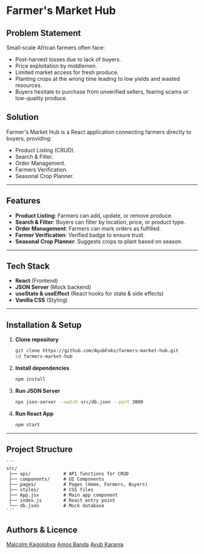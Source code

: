 # Farmer's Market Hub

## Problem Statement
Small-scale African farmers often face:
- Post-harvest losses due to lack of buyers.
- Price exploitation by middlemen.
- Limited market access for fresh produce.
- Planting crops at the wrong time leading to low yields and wasted resources.
- Buyers hesitate to purchase from unverified sellers, fearing scams or low-quality produce.

## Solution
Farmer's Market Hub is a React application connecting farmers directly to buyers, providing:
- Product Listing (CRUD).
- Search & Filter.
- Order Management.
- Farmers Verification.
- Seasonal Crop Planner.

---

## Features
- **Product Listing**: Farmers can add, update, or remove produce.
- **Search & Filter**: Buyers can filter by location, price, or product type.
- **Order Management**: Farmers can mark orders as fulfilled.
- **Farmer Verification**: Verified badge to ensure trust.
- **Seasonal Crop Planner**: Suggests crops to plant based on season.

---

## Tech Stack
- **React** (Frontend)
- **JSON Server** (Mock backend)
- **useState & useEffect** (React hooks for state & side effects)
- **Vanilla CSS** (Styling)

---

## Installation & Setup

1. **Clone repository**
   ```bash
   git clone https://github.com/AyubFoks/farmers-market-hub.git
   cd farmers-market-hub
   ```

2. **Install dependencies**
    ```bash
    npm install
    ```
    
3. **Run JSON Server**
    ```bash
    npx json-server --watch src/db.json --port 3000
    ```

4. **Run React App**
    ```bash
    npm start
    ```

---


## Project Structure
    ```
    src/
     ├── api/            # API functions for CRUD
     ├── components/     # UI Components
     ├── pages/          # Pages (Home, Farmers, Buyers)
     ├── styles/         # CSS files
     ├── App.jsx         # Main app component
     ├── index.js        # React entry point
     └── db.json         # Mock database
    ```

## Authors & Licence

[Malcolm Kagolobya](https://github.com/KagsM)
[Amos Banda](https://github.com)
[Ayub Karanja](https://github.com/AyubFoks)